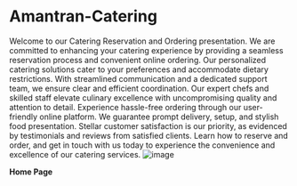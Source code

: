 # Amantran-Catering
Welcome to our Catering Reservation and Ordering presentation. We are committed to enhancing your catering experience by providing a seamless reservation process and convenient online ordering. Our personalized catering solutions cater to your preferences and accommodate dietary restrictions. With streamlined communication and a dedicated support team, we ensure clear and efficient coordination. Our expert chefs and skilled staff elevate culinary excellence with uncompromising quality and attention to detail. Experience hassle-free ordering through our user-friendly online platform. We guarantee prompt delivery, setup, and stylish food presentation. Stellar customer satisfaction is our priority, as evidenced by testimonials and reviews from satisfied clients. Learn how to reserve and order, and get in touch with us today to experience the convenience and excellence of our catering services.
![image](https://github.com/AtharvaKhopade/Amantran-Catering/assets/90155235/57425b06-f0e6-414d-8678-d603f917401f)

**Home Page**

